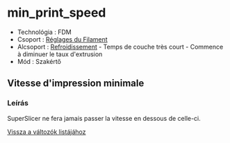 # min\_print\_speed

* Technológia : FDM
* Csoport : [Réglages du Filament](../filament_settings/filament_settings.md)
* Alcsoport : [Refroidissement](../filament_settings/filament_settings.md#refroidissement) - Temps de couche très court - Commence à diminuer le taux d'extrusion
* Mód : Szakértő

## Vitesse d'impression minimale

### Leírás

SuperSlicer ne fera jamais passer la vitesse en dessous de celle-ci.

[Vissza a változók listájához](variable_list.md)

